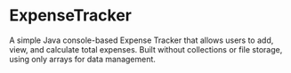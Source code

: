 # ExpenseTracker
A simple Java console-based Expense Tracker that allows users to add, view, and calculate total expenses. Built without collections or file storage, using only arrays for data management.
